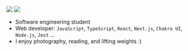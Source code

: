[<img src="https://img.shields.io/badge/linkedin-%230077B5.svg?&style=for-the-badge&logo=linkedin&logoColor=white" />](https://www.linkedin.com/in/pedroviniciusn/)
[<img src="https://img.shields.io/badge/instagram-%2312100E.svg?&style=for-the-badge&logo=instagram&color=405DE6" />](https://instagram.com/pedrovinicius.dev?igshid=YmMyMTA2M2Y=) 

- Software engineering student 
- Web developer: `JavaScript`, `TypeScript`, `React`, `Next.js`, `Chakra UI`, `Node.js`, `Jest` ...
- I enjoy photography, reading, and lifting weights :)
